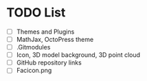 # TODO List
- [ ] Themes and Plugins
- [ ] MathJax, OctoPress theme
- [ ] .Gitmodules
- [ ] Icon, 3D model background, 3D point cloud
- [ ] GitHub repository links
- [ ] Facicon.png
